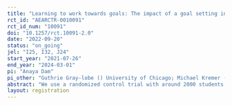 ```yaml
---
title: "Learning to work towards goals: The impact of a goal setting intervention on improving learning outcomes."
rct_id: "AEARCTR-0010091"
rct_id_num: "10091"
doi: "10.1257/rct.10091-2.0"
date: "2022-09-20"
status: "on_going"
jel: "I25, I32, J24"
start_year: "2021-07-26"
end_year: "2024-03-01"
pi: "Anaya Dam"
pi_other: "Guthrie Gray-lobe () University of Chicago; Michael Kremer () University of Chicago; Joost de Laat () Utrecht University; Karlijn MorsinkUtrecht University"
abstract: "We use a randomized control trial with around 2000 students in 110 schools in Kenya. We study whether a soft skill intervention of “goal setting," that teaches students in their penultimate year of primary school how to set academic goals, improves learning outcomes on year-end exams. Students in treatment schools receive the goal setting intervention which consists of 25 lesson of 35 minutes each. We aim to answer the following questions: 1) To what extent does a goal setting intervention have an impact on improving learning outcomes (i.e., test scores on year-end exams)?; 2) To what extent are there gender differences in the impacts of a goal setting intervention on learning outcomes?, and 3) Are there any adverse impacts of the intervention on sub-populations (e.g. gender, low/high-performance) of students?"
layout: registration
---
```


